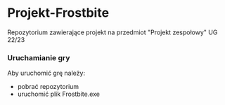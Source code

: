 # Projekt-Frostbite

Repozytorium zawierające projekt na przedmiot "Projekt zespołowy" UG 22/23

### Uruchamianie gry
Aby uruchomić grę należy:
- pobrać repozytorium
- uruchomić plik Frostbite.exe

